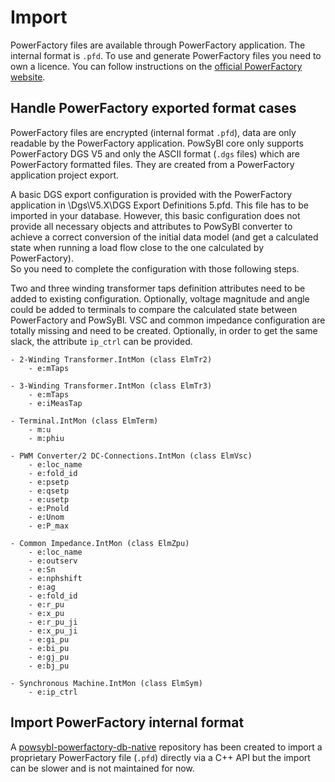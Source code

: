 # Import
PowerFactory files are available through PowerFactory application. The internal format is `.pfd`. To use and generate PowerFactory files you need to own a licence. You can follow instructions on the [official PowerFactory website](https://www.digsilent.de/en/powerfactory.html).

## Handle PowerFactory exported format cases
PowerFactory files are encrypted (internal format `.pfd`), data are only readable by the PowerFactory application.
PowSyBl core only supports PowerFactory DGS V5 and only the ASCII format (`.dgs` files) which are PowerFactory formatted files. They are created from a PowerFactory application project export.  

A basic DGS export configuration is provided with the PowerFactory application in <PowerFactory install dir>\Dgs\V5.X\DGS Export Definitions 5.pfd. This file has to be imported in your database. However, this basic configuration does not provide all necessary objects and attributes to PowSyBl converter to achieve a correct conversion of the initial data model (and get a calculated state when running a load flow close to the one calculated by PowerFactory).  
So you need to complete the configuration with those following steps.

Two and three winding transformer taps definition attributes need to be added to existing configuration. Optionally, voltage magnitude and angle could be added to terminals to compare the calculated state between PowerFactory and PowSyBl. VSC and common impedance configuration are totally missing and need to be created. Optionally, in order to get the same slack, the attribute `ip_ctrl` can be provided.

```
- 2-Winding Transformer.IntMon (class ElmTr2)
    - e:mTaps

- 3-Winding Transformer.IntMon (class ElmTr3)
    - e:mTaps
    - e:iMeasTap

- Terminal.IntMon (class ElmTerm)
    - m:u
    - m:phiu

- PWM Converter/2 DC-Connections.IntMon (class ElmVsc)
    - e:loc_name
    - e:fold_id
    - e:psetp
    - e:qsetp
    - e:usetp
    - e:Pnold
    - e:Unom
    - e:P_max

- Common Impedance.IntMon (class ElmZpu)
    - e:loc_name
    - e:outserv
    - e:Sn
    - e:nphshift
    - e:ag
    - e:fold_id
    - e:r_pu
    - e:x_pu
    - e:r_pu_ji
    - e:x_pu_ji
    - e:gi_pu
    - e:bi_pu
    - e:gj_pu
    - e:bj_pu

- Synchronous Machine.IntMon (class ElmSym)
    - e:ip_ctrl
```

## Import PowerFactory internal format

A [powsybl-powerfactory-db-native](https://github.com/powsybl/powsybl-powerfactory-db-native) repository has been created to import a proprietary PowerFactory file (`.pfd`) directly via a C++ API but the import can be slower and is not maintained for now.
